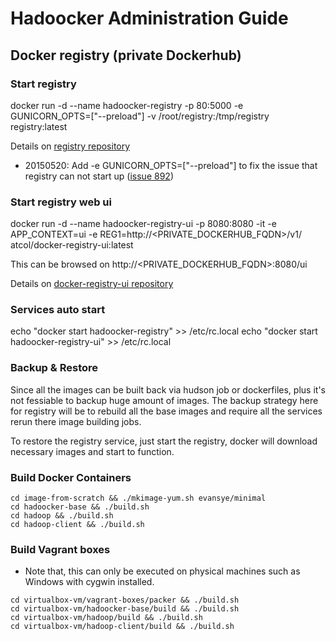 # Hadoocker Administration Guide

## Docker registry (private Dockerhub)

### Start registry

docker run -d --name hadoocker-registry -p 80:5000 -e GUNICORN_OPTS=["--preload"] -v /root/registry:/tmp/registry registry:latest

Details on [registry repository](https://registry.hub.docker.com/u/library/registry)

* 20150520: Add -e GUNICORN_OPTS=["--preload"] to fix the issue that registry can not start up ([issue 892](https://github.com/docker/docker-registry/issues/892))

### Start registry web ui

docker run -d --name hadoocker-registry-ui -p 8080:8080 -it -e APP_CONTEXT=ui -e REG1=http://<PRIVATE_DOCKERHUB_FQDN>/v1/ atcol/docker-registry-ui:latest

This can be browsed on http://<PRIVATE_DOCKERHUB_FQDN>:8080/ui

Details on [docker-registry-ui repository](https://registry.hub.docker.com/u/atcol/docker-registry-ui/)

### Services auto start

echo "docker start hadoocker-registry" >> /etc/rc.local
echo "docker start hadoocker-registry-ui" >> /etc/rc.local

### Backup & Restore
Since all the images can be built back via hudson job or dockerfiles, plus it's not fessiable to backup huge amount of images.
The backup strategy here for registry will be to rebuild all the base images and require all the services rerun there image building jobs.


To restore the registry service, just start the registry, docker will download necessary images and start  to function.

### Build Docker Containers

```
cd image-from-scratch && ./mkimage-yum.sh evansye/minimal
cd hadoocker-base && ./build.sh
cd hadoop && ./build.sh
cd hadoop-client && ./build.sh
```

### Build Vagrant boxes

* Note that, this can only be executed on physical machines such as Windows with cygwin installed.

```
cd virtualbox-vm/vagrant-boxes/packer && ./build.sh
cd virtualbox-vm/hadoocker-base/build && ./build.sh
cd virtualbox-vm/hadoop/build && ./build.sh
cd virtualbox-vm/hadoop-client/build && ./build.sh
```
